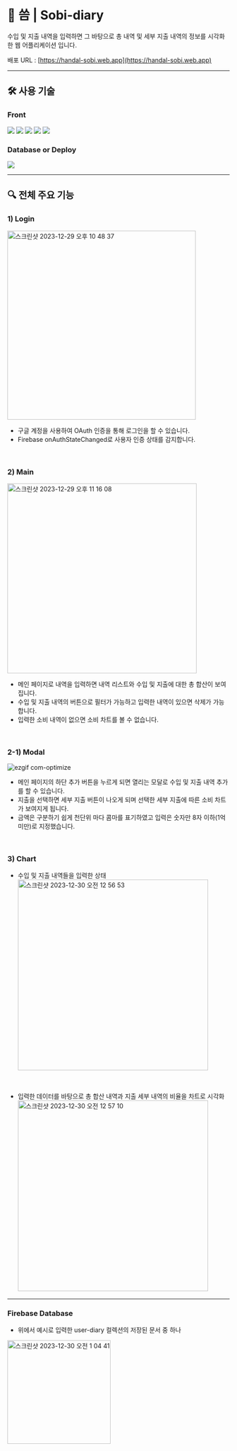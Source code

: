 # 📒 씀 | Sobi-diary

수입 및 지출 내역을 입력하면 그 바탕으로 총 내역 및 세부 지출 내역의 정보를 시각화한 웹 어플리케이션 입니다.

배포 URL : [https://handal-sobi.web.app](https://handal-sobi.web.app)

---

## 🛠️ 사용 기술

### Front

<p>
<img src="https://img.shields.io/badge/React-61DAFB?style=flat-square&logo=React&logoColor=black">
<img src="https://img.shields.io/badge/Typescript-3178C6?style=flat-square&logo=Typescript&logoColor=white">
<img src="https://img.shields.io/badge/Tailwind CSS-06B6D4?style=flat-square&logo=Tailwind CSS&logoColor=white"/>
<img src="https://img.shields.io/badge/React Router-black?style=flat-square&logo=ReactRouter&logoColor=CA4245">
<img src="https://img.shields.io/badge/chart.js-F5788D.svg?style=flat-square&logo=chart.js&logoColor=white">
</p>

### Database or Deploy

<img src="https://img.shields.io/badge/Firebase-orange?style=flat-square&logo=firebase&logoColor=#FFCA28">

---

## 🔍 전체 주요 기능

### 1) Login

<img width="427" alt="스크린샷 2023-12-29 오후 10 48 37" src="https://github.com/oweaj/sobi-diary/assets/101049520/4ce7483d-f486-461a-9fdb-faaf5076608b">

- 구글 계정을 사용하여 OAuth 인증을 통해 로그인을 할 수 있습니다.
- Firebase onAuthStateChanged로 사용자 인증 상태를 감지합니다.

<br>

### 2) Main

<img width="429" alt="스크린샷 2023-12-29 오후 11 16 08" src="https://github.com/oweaj/sobi-diary/assets/101049520/fd4184a0-3288-4d72-b2ee-9b988a929ddd">

- 메인 페이지로 내역을 입력하면 내역 리스트와 수입 및 지출에 대한 총 합산이 보여집니다.
- 수입 및 지출 내역의 버튼으로 필터가 가능하고 입력한 내역이 있으면 삭제가 가능합니다.
- 입력한 소비 내역이 없으면 소비 차트를 볼 수 없습니다.

<br>

### 2-1) Modal

![ezgif com-optimize](https://github.com/oweaj/sobi-diary/assets/101049520/9c4be750-6d17-48af-af86-8ad4580ce155)

- 메인 페이지의 하단 추가 버튼을 누르게 되면 열리는 모달로 수입 및 지출 내역 추가를 할 수 있습니다.
- 지출을 선택하면 세부 지출 버튼이 나오게 되며 선택한 세부 지출에 따른 소비 차트가 보여지게 됩니다.
- 금액은 구분하기 쉽게 천단위 마다 콤마를 표기하였고 입력은 숫자만 8자 이하(1억 미만)로 지정했습니다.

<br>

### 3) Chart

- 수입 및 지출 내역들을 입력한 상태
  <img width="431" alt="스크린샷 2023-12-30 오전 12 56 53" src="https://github.com/oweaj/sobi-diary/assets/101049520/b8e05526-2b56-4f1c-9322-6e66c061f7a1">

<br>

- 입력한 데이터를 바탕으로 총 합산 내역과 지출 세부 내역의 비율을 차트로 시각화
  <img width="431" alt="스크린샷 2023-12-30 오전 12 57 10" src="https://github.com/oweaj/sobi-diary/assets/101049520/5da8bb4b-22c8-4fab-b9c7-5ff146d734db">

---

### Firebase Database

- 위에서 예시로 입력한 user-diary 컬렉션의 저장된 문서 중 하나

<img width="234" alt="스크린샷 2023-12-30 오전 1 04 41" src="https://github.com/oweaj/sobi-diary/assets/101049520/25939565-f1ce-485d-ad5b-962b1b13ce69">
